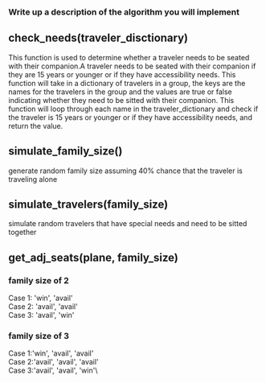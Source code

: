 ### Write up a description of the algorithm you will implement

## check_needs(traveler_disctionary)
This function is used to determine whether a traveler needs to be seated with their companion.A traveler needs to be seated with their companion if they are 15 years or younger or if they have accessibility needs. 
This function will take in a dictionary of travelers in a group, the keys are the names for the travelers in the group and the values are true or false indicating whether they need to be sitted with their companion. 
This function will loop through each name in the traveler_dictionary and check if the traveler is 15 years or younger or if they have accessibility needs, and return the value. 


## simulate_family_size()
generate random family size assuming 40% chance that the traveler is traveling alone


## simulate_travelers(family_size)
simulate random travelers that have special needs and need to be sitted together


## get_adj_seats(plane, family_size)


### family size of 2
Case 1: 'win', 'avail'\
Case 2: 'avail', 'avail'\
Case 3: 'avail', 'win'

### family size of 3
Case 1:'win', 'avail', 'avail'\
Case 2:'avail', 'avail', 'avail'\
Case 3:'avail', 'avail', 'win'\
